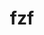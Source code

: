 ---
title: "fzf"
layout: cache
categories: [package, develop]
meta: {"versions": ["0.48.1", "0.56.2", "0.57.0"], "compilers": ["apple-clang@=15.0.0", "gcc@=10.2.1", "gcc@=10.5.0", "gcc@=13.3.0", "gcc@=7.5.0"], "oss": ["centos7", "rhel8", "ubuntu18.04", "ventura"], "platforms": ["darwin", "linux"], "targets": ["aarch64", "x86_64_v3"], "stacks": ["developer-tools", "developer-tools-aarch64-linux-gnu", "developer-tools-darwin", "developer-tools-manylinux2014", "developer-tools-x86_64_v3-linux-gnu", "root"], "num_specs": 12, "num_specs_by_stack": {"developer-tools-darwin": 1, "root": 12, "developer-tools-manylinux2014": 1, "developer-tools-x86_64_v3-linux-gnu": 3, "developer-tools-aarch64-linux-gnu": 3, "developer-tools": 4}}
spec_details: [{"hash": "2ffxzzznqqn2c6qsat4kmvoa7lf2nzaf", "compiler": "apple-clang@=15.0.0", "versions": ["0.56.2"], "os": "ventura", "platform": "darwin", "target": "aarch64", "variants": ["build_system=makefile", "~vim"], "stacks": ["developer-tools-darwin", "root"], "size": "-", "tarball": "https://binaries.spack.io/develop/build_cache/darwin-ventura-aarch64/apple-clang-15.0.0/fzf-0.56.2/darwin-ventura-aarch64-apple-clang-15.0.0-fzf-0.56.2-2ffxzzznqqn2c6qsat4kmvoa7lf2nzaf.spack"}, {"hash": "pbr4st33ifytjtc3uegbsyvzwgnrlqpc", "compiler": "gcc@=10.2.1", "versions": ["0.56.2"], "os": "centos7", "platform": "linux", "target": "x86_64_v3", "variants": ["build_system=makefile", "~vim"], "stacks": ["developer-tools-manylinux2014", "root"], "size": "-", "tarball": "https://binaries.spack.io/develop/build_cache/linux-centos7-x86_64_v3/gcc-10.2.1/fzf-0.56.2/linux-centos7-x86_64_v3-gcc-10.2.1-fzf-0.56.2-pbr4st33ifytjtc3uegbsyvzwgnrlqpc.spack"}, {"hash": "657z6kwgmucn5x3dge5kicqg2msmwg6n", "compiler": "gcc@=10.5.0", "versions": ["0.57.0"], "os": "centos7", "platform": "linux", "target": "x86_64_v3", "variants": ["build_system=makefile", "~vim"], "stacks": ["root", "developer-tools-x86_64_v3-linux-gnu"], "size": "-", "tarball": "https://binaries.spack.io/develop/build_cache/linux-centos7-x86_64_v3/gcc-10.5.0/fzf-0.57.0/linux-centos7-x86_64_v3-gcc-10.5.0-fzf-0.57.0-657z6kwgmucn5x3dge5kicqg2msmwg6n.spack"}, {"hash": "vgwd44dnq6moqhxn4lxhm2t6indzcplb", "compiler": "gcc@=10.5.0", "versions": ["0.57.0"], "os": "centos7", "platform": "linux", "target": "x86_64_v3", "variants": ["build_system=makefile", "~vim"], "stacks": ["root", "developer-tools-x86_64_v3-linux-gnu"], "size": "-", "tarball": "https://binaries.spack.io/develop/build_cache/linux-centos7-x86_64_v3/gcc-10.5.0/fzf-0.57.0/linux-centos7-x86_64_v3-gcc-10.5.0-fzf-0.57.0-vgwd44dnq6moqhxn4lxhm2t6indzcplb.spack"}, {"hash": "x34qbwa4ybphtjcyrnlvfsqvlvfb2heg", "compiler": "gcc@=10.5.0", "versions": ["0.57.0"], "os": "centos7", "platform": "linux", "target": "x86_64_v3", "variants": ["build_system=makefile", "~vim"], "stacks": ["root", "developer-tools-x86_64_v3-linux-gnu"], "size": "-", "tarball": "https://binaries.spack.io/develop/build_cache/linux-centos7-x86_64_v3/gcc-10.5.0/fzf-0.57.0/linux-centos7-x86_64_v3-gcc-10.5.0-fzf-0.57.0-x34qbwa4ybphtjcyrnlvfsqvlvfb2heg.spack"}, {"hash": "ad4jm5hlfz7tubuhh3iir2e5pdfdn7cv", "compiler": "gcc@=13.3.0", "versions": ["0.57.0"], "os": "rhel8", "platform": "linux", "target": "aarch64", "variants": ["build_system=makefile", "~vim"], "stacks": ["root", "developer-tools-aarch64-linux-gnu"], "size": "-", "tarball": "https://binaries.spack.io/develop/build_cache/linux-rhel8-aarch64/gcc-13.3.0/fzf-0.57.0/linux-rhel8-aarch64-gcc-13.3.0-fzf-0.57.0-ad4jm5hlfz7tubuhh3iir2e5pdfdn7cv.spack"}, {"hash": "uutpvuil5wxd6gxgkvrae2c33v5ivhqp", "compiler": "gcc@=13.3.0", "versions": ["0.57.0"], "os": "rhel8", "platform": "linux", "target": "aarch64", "variants": ["build_system=makefile", "~vim"], "stacks": ["root", "developer-tools-aarch64-linux-gnu"], "size": "-", "tarball": "https://binaries.spack.io/develop/build_cache/linux-rhel8-aarch64/gcc-13.3.0/fzf-0.57.0/linux-rhel8-aarch64-gcc-13.3.0-fzf-0.57.0-uutpvuil5wxd6gxgkvrae2c33v5ivhqp.spack"}, {"hash": "y33p5vv2pxchc56ywg57oejyrxprpumd", "compiler": "gcc@=13.3.0", "versions": ["0.57.0"], "os": "rhel8", "platform": "linux", "target": "aarch64", "variants": ["build_system=makefile", "~vim"], "stacks": ["root", "developer-tools-aarch64-linux-gnu"], "size": "-", "tarball": "https://binaries.spack.io/develop/build_cache/linux-rhel8-aarch64/gcc-13.3.0/fzf-0.57.0/linux-rhel8-aarch64-gcc-13.3.0-fzf-0.57.0-y33p5vv2pxchc56ywg57oejyrxprpumd.spack"}, {"hash": "7pelhvcwml7lh5fhimtwa3ifh5zwad3j", "compiler": "gcc@=7.5.0", "versions": ["0.48.1"], "os": "ubuntu18.04", "platform": "linux", "target": "x86_64_v3", "variants": ["build_system=makefile", "~vim"], "stacks": ["developer-tools", "root"], "size": "-", "tarball": "https://binaries.spack.io/develop/build_cache/linux-ubuntu18.04-x86_64_v3/gcc-7.5.0/fzf-0.48.1/linux-ubuntu18.04-x86_64_v3-gcc-7.5.0-fzf-0.48.1-7pelhvcwml7lh5fhimtwa3ifh5zwad3j.spack"}, {"hash": "q5wqvhqpmwr3zi2p4czwdj4aabczjthq", "compiler": "gcc@=7.5.0", "versions": ["0.48.1"], "os": "ubuntu18.04", "platform": "linux", "target": "x86_64_v3", "variants": ["build_system=makefile", "~vim"], "stacks": ["developer-tools", "root"], "size": "-", "tarball": "https://binaries.spack.io/develop/build_cache/linux-ubuntu18.04-x86_64_v3/gcc-7.5.0/fzf-0.48.1/linux-ubuntu18.04-x86_64_v3-gcc-7.5.0-fzf-0.48.1-q5wqvhqpmwr3zi2p4czwdj4aabczjthq.spack"}, {"hash": "sf44df5hpxpqwiiuabk4gqeggcrzhzzj", "compiler": "gcc@=7.5.0", "versions": ["0.48.1"], "os": "ubuntu18.04", "platform": "linux", "target": "x86_64_v3", "variants": ["build_system=makefile", "~vim"], "stacks": ["developer-tools", "root"], "size": "-", "tarball": "https://binaries.spack.io/develop/build_cache/linux-ubuntu18.04-x86_64_v3/gcc-7.5.0/fzf-0.48.1/linux-ubuntu18.04-x86_64_v3-gcc-7.5.0-fzf-0.48.1-sf44df5hpxpqwiiuabk4gqeggcrzhzzj.spack"}, {"hash": "tsp6r4nnhsxagwxl7ebqi5herj6f3rga", "compiler": "gcc@=7.5.0", "versions": ["0.48.1"], "os": "ubuntu18.04", "platform": "linux", "target": "x86_64_v3", "variants": ["build_system=makefile", "~vim"], "stacks": ["developer-tools", "root"], "size": "-", "tarball": "https://binaries.spack.io/develop/build_cache/linux-ubuntu18.04-x86_64_v3/gcc-7.5.0/fzf-0.48.1/linux-ubuntu18.04-x86_64_v3-gcc-7.5.0-fzf-0.48.1-tsp6r4nnhsxagwxl7ebqi5herj6f3rga.spack"}]
---